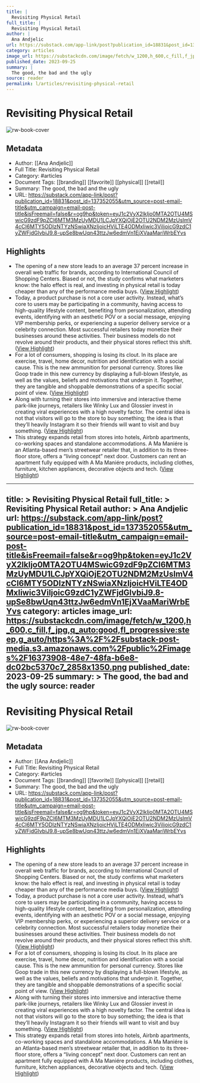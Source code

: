 ```yaml
---
title: |
  Revisiting Physical Retail
full_title: |
  Revisiting Physical Retail
author: |
  Ana Andjelic
url: https://substack.com/app-link/post?publication_id=18831&post_id=137352055&utm_source=post-email-title&utm_campaign=email-post-title&isFreemail=false&r=og9hp&token=eyJ1c2VyX2lkIjo0MTA2OTU4MSwicG9zdF9pZCI6MTM3MzUyMDU1LCJpYXQiOjE2OTU2NDM2MzUsImV4cCI6MTY5ODIzNTYzNSwiaXNzIjoicHViLTE4ODMxIiwic3ViIjoicG9zdC1yZWFjdGlvbiJ9.8-upSe8bwUqn43ttzJw6edmVn1EjXVaaMariWrbEYvs
category: articles
image_url: https://substackcdn.com/image/fetch/w_1200,h_600,c_fill,f_jpg,q_auto:good,fl_progressive:steep,g_auto/https%3A%2F%2Fsubstack-post-media.s3.amazonaws.com%2Fpublic%2Fimages%2F16373908-48e7-48fa-b6e8-dc02bc5370c7_2858x1350.png
published_date: 2023-09-25
summary: |
  The good, the bad and the ugly
source: reader
permalink: l/articles/revisiting-physical-retail
---
```

# Revisiting Physical Retail

![rw-book-cover](https://substackcdn.com/image/fetch/w_1200,h_600,c_fill,f_jpg,q_auto:good,fl_progressive:steep,g_auto/https%3A%2F%2Fsubstack-post-media.s3.amazonaws.com%2Fpublic%2Fimages%2F16373908-48e7-48fa-b6e8-dc02bc5370c7_2858x1350.png)

## Metadata
- Author: [[Ana Andjelic]]
- Full Title: Revisiting Physical Retail
- Category: #articles
- Document Tags: [[branding]] [[favorite]] [[physical]] [[retail]] 
- Summary: The good, the bad and the ugly
- URL: https://substack.com/app-link/post?publication_id=18831&post_id=137352055&utm_source=post-email-title&utm_campaign=email-post-title&isFreemail=false&r=og9hp&token=eyJ1c2VyX2lkIjo0MTA2OTU4MSwicG9zdF9pZCI6MTM3MzUyMDU1LCJpYXQiOjE2OTU2NDM2MzUsImV4cCI6MTY5ODIzNTYzNSwiaXNzIjoicHViLTE4ODMxIiwic3ViIjoicG9zdC1yZWFjdGlvbiJ9.8-upSe8bwUqn43ttzJw6edmVn1EjXVaaMariWrbEYvs

## Highlights
- The opening of a new store leads to an average 37 percent increase in overall web traffic for brands, according to International Council of Shopping Centers. Biased or not, the study confirms what marketers know: the halo effect is real, and investing in physical retail is today cheaper than any of the performance media buys.
  [](https://substackcdn.com/image/fetch/f_auto,q_auto:good,fl_progressive:steep/https%3A%2F%2Fsubstack-post-media.s3.amazonaws.com%2Fpublic%2Fimages%2F10d02ca5-a17d-4a40-bfbb-4c43c120b135_1344x1198.png) ([View Highlight](https://read.readwise.io/read/01hj8h55qv4p9r7yk56ffamcwz))
- Today, a product purchase is not a core user activity. Instead, what’s core to users may be participating in a community, having access to high-quality lifestyle content, benefiting from personalization, attending events, identifying with an aesthetic POV or a social message, enjoying VIP membership perks, or experiencing a superior delivery service or a celebrity connection. Most successful retailers today monetize their businesses around these activities. Their business models do not revolve around their products, and their physical stores reflect this shift. ([View Highlight](https://read.readwise.io/read/01hj8h6761bhwhw0dmbwccvb4b))
- For a lot of consumers, shopping is losing its clout. In its place are exercise, travel, home decor, nutrition and identification with a social cause. This is the new ammunition for personal currency. Stores like Goop trade in this new currency by displaying a full-blown lifestyle, as well as the values, beliefs and motivations that underpin it. Together, they are tangible and shoppable demonstrations of a specific social point of view. ([View Highlight](https://read.readwise.io/read/01hj8hbz87ww0da5yye8mxq5ev))
- Along with turning their stores into immersive and interactive theme park-like journeys, retailers like Winky Lux and Glossier invest in creating viral experiences with a high novelty factor. The central idea is not that visitors will go to the store to buy something; the idea is that they’ll heavily Instagram it so their friends will want to visit and buy something. ([View Highlight](https://read.readwise.io/read/01hj8hfbymgb9ktwdcwgmjs0bg))
- This strategy expands retail from stores into hotels, Airbnb apartments, co-working spaces and standalone accommodations. A Ma Maniére is an Atlanta-based men’s streetwear retailer that, in addition to its three-floor store, offers a “living concept” next door. Customers can rent an apartment fully equipped with A Ma Maniére products, including clothes, furniture, kitchen appliances, decorative objects and tech.
  [](https://substackcdn.com/image/fetch/f_auto,q_auto:good,fl_progressive:steep/https%3A%2F%2Fsubstack-post-media.s3.amazonaws.com%2Fpublic%2Fimages%2Fbfbf78d6-1e23-4ff7-8257-6b959c6c6d1c_1350x1200.png) ([View Highlight](https://read.readwise.io/read/01hj8hg1j8whzj6wj81e20b93k))


---
title: >
  Revisiting Physical Retail
full_title: >
  Revisiting Physical Retail
author: >
  Ana Andjelic
url: https://substack.com/app-link/post?publication_id=18831&post_id=137352055&utm_source=post-email-title&utm_campaign=email-post-title&isFreemail=false&r=og9hp&token=eyJ1c2VyX2lkIjo0MTA2OTU4MSwicG9zdF9pZCI6MTM3MzUyMDU1LCJpYXQiOjE2OTU2NDM2MzUsImV4cCI6MTY5ODIzNTYzNSwiaXNzIjoicHViLTE4ODMxIiwic3ViIjoicG9zdC1yZWFjdGlvbiJ9.8-upSe8bwUqn43ttzJw6edmVn1EjXVaaMariWrbEYvs
category: articles
image_url: https://substackcdn.com/image/fetch/w_1200,h_600,c_fill,f_jpg,q_auto:good,fl_progressive:steep,g_auto/https%3A%2F%2Fsubstack-post-media.s3.amazonaws.com%2Fpublic%2Fimages%2F16373908-48e7-48fa-b6e8-dc02bc5370c7_2858x1350.png
published_date: 2023-09-25
summary: >
  The good, the bad and the ugly
source: reader
---
# Revisiting Physical Retail

![rw-book-cover](https://substackcdn.com/image/fetch/w_1200,h_600,c_fill,f_jpg,q_auto:good,fl_progressive:steep,g_auto/https%3A%2F%2Fsubstack-post-media.s3.amazonaws.com%2Fpublic%2Fimages%2F16373908-48e7-48fa-b6e8-dc02bc5370c7_2858x1350.png)

## Metadata
- Author: [[Ana Andjelic]]
- Full Title: Revisiting Physical Retail
- Category: #articles
- Document Tags: [[branding]] [[favorite]] [[physical]] [[retail]] 
- Summary: The good, the bad and the ugly
- URL: https://substack.com/app-link/post?publication_id=18831&post_id=137352055&utm_source=post-email-title&utm_campaign=email-post-title&isFreemail=false&r=og9hp&token=eyJ1c2VyX2lkIjo0MTA2OTU4MSwicG9zdF9pZCI6MTM3MzUyMDU1LCJpYXQiOjE2OTU2NDM2MzUsImV4cCI6MTY5ODIzNTYzNSwiaXNzIjoicHViLTE4ODMxIiwic3ViIjoicG9zdC1yZWFjdGlvbiJ9.8-upSe8bwUqn43ttzJw6edmVn1EjXVaaMariWrbEYvs

## Highlights
- The opening of a new store leads to an average 37 percent increase in overall web traffic for brands, according to International Council of Shopping Centers. Biased or not, the study confirms what marketers know: the halo effect is real, and investing in physical retail is today cheaper than any of the performance media buys.
  [](https://substackcdn.com/image/fetch/f_auto,q_auto:good,fl_progressive:steep/https%3A%2F%2Fsubstack-post-media.s3.amazonaws.com%2Fpublic%2Fimages%2F10d02ca5-a17d-4a40-bfbb-4c43c120b135_1344x1198.png) ([View Highlight](https://read.readwise.io/read/01hj8h55qv4p9r7yk56ffamcwz))
- Today, a product purchase is not a core user activity. Instead, what’s core to users may be participating in a community, having access to high-quality lifestyle content, benefiting from personalization, attending events, identifying with an aesthetic POV or a social message, enjoying VIP membership perks, or experiencing a superior delivery service or a celebrity connection. Most successful retailers today monetize their businesses around these activities. Their business models do not revolve around their products, and their physical stores reflect this shift. ([View Highlight](https://read.readwise.io/read/01hj8h6761bhwhw0dmbwccvb4b))
- For a lot of consumers, shopping is losing its clout. In its place are exercise, travel, home decor, nutrition and identification with a social cause. This is the new ammunition for personal currency. Stores like Goop trade in this new currency by displaying a full-blown lifestyle, as well as the values, beliefs and motivations that underpin it. Together, they are tangible and shoppable demonstrations of a specific social point of view. ([View Highlight](https://read.readwise.io/read/01hj8hbz87ww0da5yye8mxq5ev))
- Along with turning their stores into immersive and interactive theme park-like journeys, retailers like Winky Lux and Glossier invest in creating viral experiences with a high novelty factor. The central idea is not that visitors will go to the store to buy something; the idea is that they’ll heavily Instagram it so their friends will want to visit and buy something. ([View Highlight](https://read.readwise.io/read/01hj8hfbymgb9ktwdcwgmjs0bg))
- This strategy expands retail from stores into hotels, Airbnb apartments, co-working spaces and standalone accommodations. A Ma Maniére is an Atlanta-based men’s streetwear retailer that, in addition to its three-floor store, offers a “living concept” next door. Customers can rent an apartment fully equipped with A Ma Maniére products, including clothes, furniture, kitchen appliances, decorative objects and tech.
  [](https://substackcdn.com/image/fetch/f_auto,q_auto:good,fl_progressive:steep/https%3A%2F%2Fsubstack-post-media.s3.amazonaws.com%2Fpublic%2Fimages%2Fbfbf78d6-1e23-4ff7-8257-6b959c6c6d1c_1350x1200.png) ([View Highlight](https://read.readwise.io/read/01hj8hg1j8whzj6wj81e20b93k))


